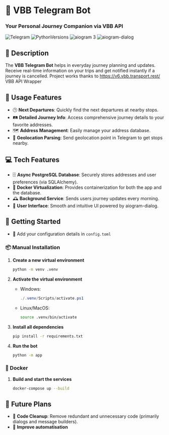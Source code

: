 # 🚀 VBB Telegram Bot

### Your Personal Journey Companion via VBB API

![Telegram](https://img.shields.io/badge/Telegram-blue?style=flat&logo=telegram)
![PythonVersions](https://img.shields.io/pypi/pyversions/aiogram)
![aiogram 3](https://img.shields.io/badge/dev--3.x-aiogram-blue)
![aiogram-dialog](https://img.shields.io/badge/beta--2.x-aiogram__dialog-green)

## 🌟 Description

The **VBB Telegram Bot** helps in everyday journey planning and updates. Receive real-time information on your trips and get notified instantly if a journey is cancelled.
Project works thanks to https://v6.vbb.transport.rest/ VBB API Wrapper

## 🔧 Usage Features

- 🕒 **Next Departures**: Quickly find the next departures at nearby stops.
- 🛤️ **Detailed Journey Info**: Access comprehensive journey details to your favorite addresses.
- 🗺️ **Address Management**: Easily manage your address database.
- 📍 **Geolocation Parsing**: Send geolocation point in Telegram to get stops nearby.

## 💻 Tech Features

- 🗄️ **Async PostgreSQL Database**: Securely stores addresses and user preferences (via SQLAlchemy).
- 🐳 **Docker Virtualization**: Provides containerization for both the app and the database.
- 🕰️ **Background Service**: Sends users journey updates every morning.
- 🎨 **User Interface**: Smooth and intuitive UI powered by aiogram-dialog.

## 🚀 Getting Started

* 📄 Add your configuration details in `config.toml`

### 📦 Manual Installation

1. **Create a new virtual environment**

    ```bash
    python -m venv .venv
    ```

2. **Activate the virtual environment**

    - Windows:
        ```powershell
        ./.venv/Scripts/activate.ps1
        ```
    - Linux/MacOS:
        ```bash
        source .venv/bin/activate 
        ```

3. **Install all dependencies**

    ```bash
    pip install -r requirements.txt
    ```

4. **Run the bot**

    ```bash
    python -m app
    ```

### 🐳 Docker

1. **Build and start the services**

    ```bash
    docker-compose up --build
    ```

## 📅 Future Plans

- 🧹 **Code Cleanup**: Remove redundant and unnecessary code (primarily dialogs and message builders).
- 🤖 **Improve automatisation**

